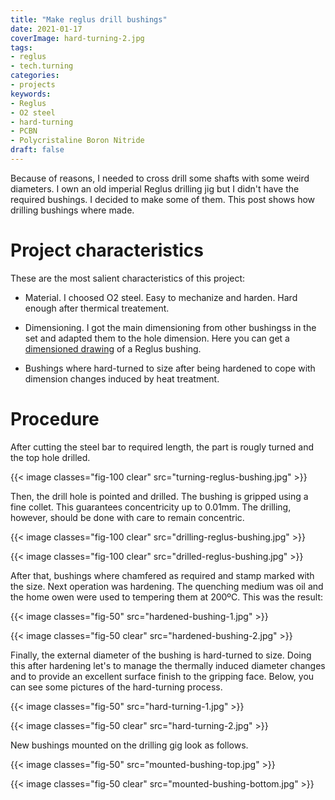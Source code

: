 ```yaml
---
title: "Make reglus drill bushings"
date: 2021-01-17
coverImage: hard-turning-2.jpg
tags:
- reglus
- tech.turning
categories:
- projects
keywords:
- Reglus
- O2 steel
- hard-turning
- PCBN
- Polycristaline Boron Nitride
draft: false
---
```


Because of reasons, I needed to cross drill some shafts with some
weird diameters. I own an old imperial Reglus drilling jig but I
didn't have the required bushings. I decided to make some of them. This
post shows how drilling bushings where made.

<!--more-->

# Project characteristics

These are the most salient characteristics of this project:

* Material. I choosed O2 steel. Easy to mechanize and harden. Hard
  enough after thermical treatement.

* Dimensioning. I got the main dimensioning from other bushingss in
  the set and adapted them to the hole dimension. Here you can get a
  [dimensioned drawing](dolla-reglus.pdf) of a Reglus bushing.

* Bushings where hard-turned to size after being hardened to cope with
  dimension changes induced by heat treatment.

# Procedure

After cutting the steel bar to required length, the part is rougly
turned and the top hole drilled.

{{< image classes="fig-100 clear"
          src="turning-reglus-bushing.jpg" >}}

Then, the drill hole is pointed and drilled. The bushing is gripped
using a fine collet. This guarantees concentricity up to 0.01mm. The
drilling, however, should be done with care to remain concentric.

{{< image classes="fig-100 clear"
          src="drilling-reglus-bushing.jpg" >}}

{{< image classes="fig-100 clear"
          src="drilled-reglus-bushing.jpg" >}}

After that, bushings where chamfered as required and stamp marked with
the size. Next operation was hardening. The quenching medium was oil
and the home owen were used to tempering them at 200ºC. This was the
result:

{{< image classes="fig-50"
          src="hardened-bushing-1.jpg" >}}

{{< image classes="fig-50 clear"
          src="hardened-bushing-2.jpg" >}}

Finally, the external diameter of the bushing is hard-turned to
size. Doing this after hardening let's to manage the thermally induced
diameter changes and to provide an excellent surface finish to the
gripping face. Below, you can see some pictures of the hard-turning
process.

{{< image classes="fig-50"
          src="hard-turning-1.jpg" >}}

{{< image classes="fig-50 clear"
          src="hard-turning-2.jpg" >}}

New bushings mounted on the drilling gig look as follows.

{{< image classes="fig-50"
          src="mounted-bushing-top.jpg" >}}

{{< image classes="fig-50 clear"
          src="mounted-bushing-bottom.jpg" >}}
